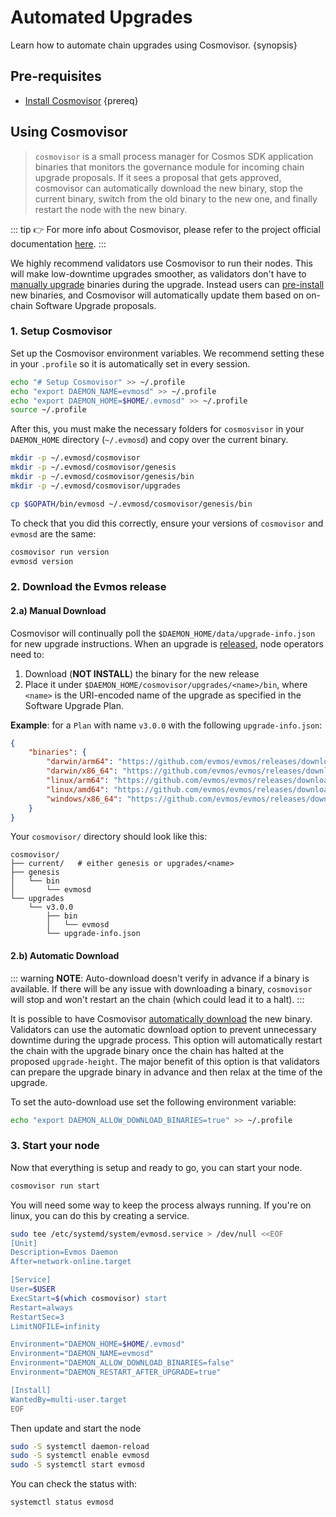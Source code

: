 <!--
order: 3
-->

# Automated Upgrades

Learn how to automate chain upgrades using Cosmovisor. {synopsis}

## Pre-requisites

- [Install Cosmovisor](https://docs.cosmos.network/main/tooling/cosmovisor#installation) {prereq}

## Using Cosmovisor

> `cosmovisor` is a small process manager for Cosmos SDK application binaries
that monitors the governance module for incoming chain upgrade proposals.
If it sees a proposal that gets approved, cosmovisor can automatically download the new binary,
stop the current binary, switch from the old binary to the new one,
and finally restart the node with the new binary.

::: tip
👉 For more info about Cosmovisor, please refer to the project official documentation
[here](https://docs.cosmos.network/main/tooling/cosmovisor).
:::

We highly recommend validators use Cosmovisor to run their nodes.
This will make low-downtime upgrades smoother,
as validators don't have to [manually upgrade](./manual.md) binaries during the upgrade. <!-- markdown-link-check-disable-next-line -->
Instead users can [pre-install](#manual-download) new binaries,
and Cosmovisor will automatically update them based on on-chain Software Upgrade proposals.

### 1. Setup Cosmovisor

Set up the Cosmovisor environment variables.
We recommend setting these in your `.profile` so it is automatically set in every session.

```bash
echo "# Setup Cosmovisor" >> ~/.profile
echo "export DAEMON_NAME=evmosd" >> ~/.profile
echo "export DAEMON_HOME=$HOME/.evmosd" >> ~/.profile
source ~/.profile
```

After this, you must make the necessary folders for `cosmosvisor` in your `DAEMON_HOME` directory (`~/.evmosd`)
and copy over the current binary.

```bash
mkdir -p ~/.evmosd/cosmovisor
mkdir -p ~/.evmosd/cosmovisor/genesis
mkdir -p ~/.evmosd/cosmovisor/genesis/bin
mkdir -p ~/.evmosd/cosmovisor/upgrades

cp $GOPATH/bin/evmosd ~/.evmosd/cosmovisor/genesis/bin
```

To check that you did this correctly, ensure your versions of `cosmovisor` and `evmosd` are the same:

```bash
cosmovisor run version
evmosd version
```

### 2. Download the Evmos release

<!-- NOTE: Using a h4 tag here so the relative markdown link used at the top of this document works -->
<h4 id="manual-download">2.a) Manual Download</h4>

Cosmovisor will continually poll the `$DAEMON_HOME/data/upgrade-info.json` for new upgrade instructions.
When an upgrade is [released](https://github.com/evmos/evmos/releases), node operators need to:

1. Download (**NOT INSTALL**) the binary for the new release
2. Place it under `$DAEMON_HOME/cosmovisor/upgrades/<name>/bin`,
   where `<name>` is the URI-encoded name of the upgrade as specified in the Software Upgrade Plan.

**Example**: for a `Plan` with name `v3.0.0` with the following `upgrade-info.json`:

```json
{
    "binaries": {
        "darwin/arm64": "https://github.com/evmos/evmos/releases/download/v3.0.0/evmos_3.0.0_Darwin_arm64.tar.gz",
        "darwin/x86_64": "https://github.com/evmos/evmos/releases/download/v3.0.0/evmos_3.0.0_Darwin_x86_64.tar.gz",
        "linux/arm64": "https://github.com/evmos/evmos/releases/download/v3.0.0/evmos_3.0.0_Linux_arm64.tar.gz",
        "linux/amd64": "https://github.com/evmos/evmos/releases/download/v3.0.0/evmos_3.0.0_Linux_amd64.tar.gz",
        "windows/x86_64": "https://github.com/evmos/evmos/releases/download/v3.0.0/evmos_3.0.0_Windows_x86_64.zip"
    }
}
```

Your `cosmovisor/` directory should look like this:

```shell
cosmovisor/
├── current/   # either genesis or upgrades/<name>
├── genesis
│   └── bin
│       └── evmosd
└── upgrades
    └── v3.0.0
        ├── bin
        │   └── evmosd
        └── upgrade-info.json
```

#### 2.b) Automatic Download

::: warning
**NOTE**: Auto-download doesn't verify in advance if a binary is available.
If there will be any issue with downloading a binary, `cosmovisor` will stop and won't restart an the chain
(which could lead it to a halt).
:::

It is possible to have Cosmovisor
[automatically download](https://docs.cosmos.network/main/tooling/cosmovisor#auto-download) the new binary.
Validators can use the automatic download option to prevent unnecessary downtime during the upgrade process.
This option will automatically restart the chain with the upgrade binary
once the chain has halted at the proposed `upgrade-height`.
The major benefit of this option is that validators can prepare the upgrade binary in advance
and then relax at the time of the upgrade.

To set the auto-download use set the following environment variable:

```bash
echo "export DAEMON_ALLOW_DOWNLOAD_BINARIES=true" >> ~/.profile
```

### 3. Start your node

Now that everything is setup and ready to go, you can start your node.

```bash
cosmovisor run start
```

You will need some way to keep the process always running. If you're on linux, you can do this by creating a service.

```bash
sudo tee /etc/systemd/system/evmosd.service > /dev/null <<EOF
[Unit]
Description=Evmos Daemon
After=network-online.target

[Service]
User=$USER
ExecStart=$(which cosmovisor) start
Restart=always
RestartSec=3
LimitNOFILE=infinity

Environment="DAEMON_HOME=$HOME/.evmosd"
Environment="DAEMON_NAME=evmosd"
Environment="DAEMON_ALLOW_DOWNLOAD_BINARIES=false"
Environment="DAEMON_RESTART_AFTER_UPGRADE=true"

[Install]
WantedBy=multi-user.target
EOF
```

Then update and start the node

```bash
sudo -S systemctl daemon-reload
sudo -S systemctl enable evmosd
sudo -S systemctl start evmosd
```

You can check the status with:

```bash
systemctl status evmosd
```
